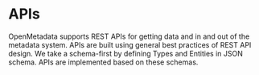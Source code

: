 # APIs

OpenMetadata supports REST APIs for getting data and in and out of the metadata system. APIs are built using general best practices of REST API design. We take a schema-first by defining Types and Entities in JSON schema. APIs are implemented based on these schemas.
